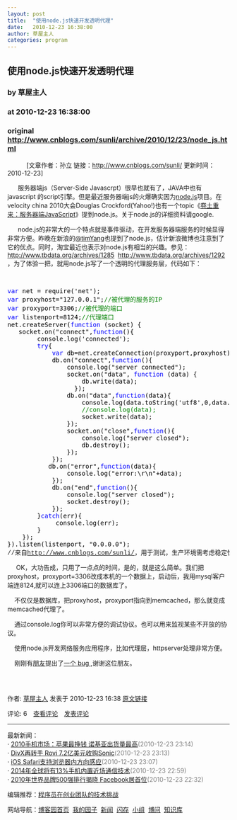 ```yaml
---
layout: post
title:  "使用node.js快速开发透明代理"
date:   2010-12-23 16:38:00
author: 草屋主人
categories: program
---
```


## 使用node.js快速开发透明代理
### by 草屋主人
### at 2010-12-23 16:38:00
### original <http://www.cnblogs.com/sunli/archive/2010/12/23/node_js.html>

<p><p>           [文章作者：孙立 链接：<a href="http://www.cnblogs.com/sunli/">http://www.cnblogs.com/sunli/</a> 更新时间：2010-12-23]  </p>
<p>      服务器端js（Server-Side Javascrpt）很早也就有了，JAVA中也有javascript 的script引擎。但是最近服务器端js的火爆确实因为<a href="http://nodejs.org/">node.js</a>项目。在velocity china 2010大会Douglas Crockford(Yahoo!)也有一个topic《<a href="http://velocity.oreilly.com.cn/index.php?func=session&amp;name=%E5%8D%B7%E5%9C%9F%E9%87%8D%E6%9D%A5%EF%BC%9A%E6%9C%8D%E5%8A%A1%E5%99%A8%E7%AB%AFJavaScript">卷土重来：服务器端JavaScript</a>》提到node.js。关于node.js的详细资料请google.</p>
<p>      node.js的非常大的一个特点就是事件驱动，在开发服务器端服务的时候显得非常方便。昨晚在新浪的<a href="http://t.sina.com.cn/10503/l4CtE7kuB">@timYang</a>也提到了node.js，估计新浪微博也注意到了它的优点。同时，淘宝最近也表示对node.js有相当的兴趣。参见：<a href="http://www.tbdata.org/archives/1285">http://www.tbdata.org/archives/1285</a>  <a href="http://www.tbdata.org/archives/1292">http://www.tbdata.org/archives/1292</a> ，为了体验一把，就用node.js写了一个透明的代理服务层，代码如下：</p>
<p> </p>
<div>
<pre><div><span style="color:#0000ff">var</span><span style="color:#000000"> net </span><span style="color:#000000">=</span><span style="color:#000000"> require(</span><span style="color:#000000">'</span><span style="color:#000000">net</span><span style="color:#000000">'</span><span style="color:#000000">);<br></span><span style="color:#0000ff">var</span><span style="color:#000000"> proxyhost</span><span style="color:#000000">=</span><span style="color:#000000">"</span><span style="color:#000000">127.0.0.1</span><span style="color:#000000">"</span><span style="color:#000000">;</span><span style="color:#008000">//</span><span style="color:#008000">被代理的服务的IP</span><span style="color:#008000"><br></span><span style="color:#0000ff">var</span><span style="color:#000000"> proxyport</span><span style="color:#000000">=</span><span style="color:#000000">3306</span><span style="color:#000000">;</span><span style="color:#008000">//</span><span style="color:#008000">被代理的端口</span><span style="color:#008000"><br></span><span style="color:#0000ff">var</span><span style="color:#000000"> listenport</span><span style="color:#000000">=</span><span style="color:#000000">8124</span><span style="color:#000000">;</span><span style="color:#008000">//</span><span style="color:#008000">代理端口</span><span style="color:#008000"><br></span><span style="color:#000000">net.createServer(</span><span style="color:#0000ff">function</span><span style="color:#000000"> (socket) {<br>   socket.on(</span><span style="color:#000000">"</span><span style="color:#000000">connect</span><span style="color:#000000">"</span><span style="color:#000000">,</span><span style="color:#0000ff">function</span><span style="color:#000000">(){<br>        console.log(</span><span style="color:#000000">'</span><span style="color:#000000">connected</span><span style="color:#000000">'</span><span style="color:#000000">);<br>        </span><span style="color:#0000ff">try</span><span style="color:#000000">{<br>            </span><span style="color:#0000ff">var</span><span style="color:#000000"> db</span><span style="color:#000000">=</span><span style="color:#000000">net.createConnection(proxyport,proxyhost);<br>            db.on(</span><span style="color:#000000">"</span><span style="color:#000000">connect</span><span style="color:#000000">"</span><span style="color:#000000">,</span><span style="color:#0000ff">function</span><span style="color:#000000">(){<br>                console.log(</span><span style="color:#000000">"</span><span style="color:#000000">server connected</span><span style="color:#000000">"</span><span style="color:#000000">);<br>                socket.on(</span><span style="color:#000000">"</span><span style="color:#000000">data</span><span style="color:#000000">"</span><span style="color:#000000">, </span><span style="color:#0000ff">function</span><span style="color:#000000"> (data) {<br>                    db.write(data);<br>                  });<br>                db.on(</span><span style="color:#000000">"</span><span style="color:#000000">data</span><span style="color:#000000">"</span><span style="color:#000000">,</span><span style="color:#0000ff">function</span><span style="color:#000000">(data){<br>                    console.log(data.toString(</span><span style="color:#000000">'</span><span style="color:#000000">utf8</span><span style="color:#000000">'</span><span style="color:#000000">,</span><span style="color:#000000">0</span><span style="color:#000000">,data.legnth));<br>                    </span><span style="color:#008000">//</span><span style="color:#008000">console.log(data);</span><span style="color:#008000"><br></span><span style="color:#000000">                    socket.write(data);<br>                });<br>                socket.on(</span><span style="color:#000000">"</span><span style="color:#000000">close</span><span style="color:#000000">"</span><span style="color:#000000">,</span><span style="color:#0000ff">function</span><span style="color:#000000">(){<br>                    console.log(</span><span style="color:#000000">"</span><span style="color:#000000">server closed</span><span style="color:#000000">"</span><span style="color:#000000">);<br>                    db.destroy();<br>                });<br>            });<br>           db.on(</span><span style="color:#000000">"</span><span style="color:#000000">error</span><span style="color:#000000">"</span><span style="color:#000000">,</span><span style="color:#0000ff">function</span><span style="color:#000000">(data){<br>                console.log(</span><span style="color:#000000">"</span><span style="color:#000000">error:\r\n</span><span style="color:#000000">"</span><span style="color:#000000">+</span><span style="color:#000000">data);<br>            });<br>            db.on(</span><span style="color:#000000">"</span><span style="color:#000000">end</span><span style="color:#000000">"</span><span style="color:#000000">,</span><span style="color:#0000ff">function</span><span style="color:#000000">(){<br>                console.log(</span><span style="color:#000000">"</span><span style="color:#000000">server closed</span><span style="color:#000000">"</span><span style="color:#000000">);<br>                socket.destroy();<br>            });<br>        }</span><span style="color:#0000ff">catch</span><span style="color:#000000">(err){<br>             console.log(err);                    <br>        }<br>    });<br>}).listen(listenport, </span><span style="color:#000000">"</span><span style="color:#000000">0.0.0.0</span><span style="color:#000000">"</span><span style="color:#000000">);<br></span></div><div><span style="font-family:&#39;Courier New&#39;">//来自<a href="http://www.cnblogs.com/sunli/">http://www.cnblogs.com/sunli/</a>，用于测试，生产环境需考虑稳定性代码处理</span></div></pre>
</div>
<p>     OK，大功告成，只用了一点点的时间，是的，就是这么简单。我们把proxyhost，proxyport=3306改成本机的一个数据上，启动后，我用mysql客户端连8124,就可以连上3306端口的数据库了。</p>
<p>    不仅仅是数据库，把proxyhost，proxyport指向到memcached，那么就变成memcached代理了。</p>
<p>    通过console.log你可以非常方便的调试协议。也可以用来监视某些不开放的协议。</p>
<p>    使用node.js开发网络服务应用程序，比如代理层，httpserver处理非常方便。</p>
<p>    刚刚有<a href="http://t.sina.com.cn/1856928204">朋友</a>提出了<a href="http://hi.baidu.com/pyleaf/blog/item/397781ffca3fc1effd037f0f.html?timeStamp=1293102330971">一个 bug </a>,谢谢这位朋友。</p>
<p> </p><img src="http://www.cnblogs.com/sunli/aggbug/1915033.html?type=1" width="1" height="1" alt=""><p>作者: <a href="http://www.cnblogs.com/sunli/">草屋主人</a> 发表于 2010-12-23 16:38 <a href="http://www.cnblogs.com/sunli/archive/2010/12/23/node_js.html">原文链接</a></p><p>评论: 6　<a href="http://www.cnblogs.com/sunli/archive/2010/12/23/node_js.html#pagedcomment">查看评论</a>　<a href="http://www.cnblogs.com/sunli/archive/2010/12/23/node_js.html#commentform">发表评论</a></p><hr><p>最新新闻：<br>· <a href="http://news.cnblogs.com/n/85676/">2010手机市场：苹果最挣钱 诺基亚出货量最高</a><span style="color:gray">(2010-12-23 23:14)</span><br>· <a href="http://news.cnblogs.com/n/85675/">DivX再转手 Rovi 7.2亿美元收购Sonic</a><span style="color:gray">(2010-12-23 23:13)</span><br>· <a href="http://news.cnblogs.com/n/85674/">iOS Safari支持浏览器内方向感应</a><span style="color:gray">(2010-12-23 23:07)</span><br>· <a href="http://news.cnblogs.com/n/85673/">2014年全球将有13%手机内置近场通信技术</a><span style="color:gray">(2010-12-23 22:59)</span><br>· <a href="http://news.cnblogs.com/n/85669/">2010年世界品牌500强排行揭晓 Facebook居首位</a><span style="color:gray">(2010-12-23 22:32)</span><br></p><p>编辑推荐：<a href="http://news.cnblogs.com/n/85621/">程序员在创业团队的技术挑战</a><br></p><p>网站导航：<a href="http://www.cnblogs.com">博客园首页</a>  <a href="http://home.cnblogs.com/">我的园子</a>  <a href="http://news.cnblogs.com">新闻</a>  <a href="http://home.cnblogs.com/ing/">闪存</a>  <a href="http://home.cnblogs.com/group/">小组</a>  <a href="http://space.cnblogs.com/q/">博问</a>  <a href="http://kb.cnblogs.com">知识库</a></p></p>